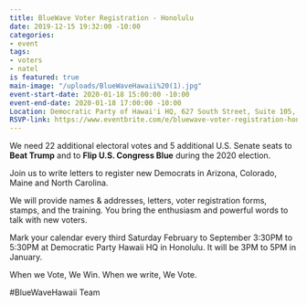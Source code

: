 ```yaml
---
title: BlueWave Voter Registration - Honolulu
date: 2019-12-15 19:32:00 -10:00
categories:
- event
tags:
- voters
- natel
is featured: true
main-image: "/uploads/BlueWaveHawaii%20(1).jpg"
event-start-date: 2020-01-18 15:00:00 -10:00
event-end-date: 2020-01-18 17:00:00 -10:00
Location: Democratic Party of Hawai'i HQ, 627 South Street, Suite 105, Honolulu
RSVP-link: https://www.eventbrite.com/e/bluewave-voter-registration-honolulu-tickets-86297980583
---
```


We need 22 additional electoral votes and 5 additional U.S. Senate seats to **Beat Trump** and to **Flip U.S. Congress Blue** during the 2020 election.

Join us to write letters to register new Democrats in Arizona, Colorado, Maine and North Carolina.  

We will provide names & addresses, letters, voter registration forms, stamps, and the training.  You bring the enthusiasm and powerful words to talk with new voters.

Mark your calendar every third Saturday February to September 3:30PM to 5:30PM at Democratic Party Hawaii HQ in Honolulu.  It will be 3PM to 5PM in January.

When we Vote, We Win. 
When we write, We Vote.

#BlueWaveHawaii Team